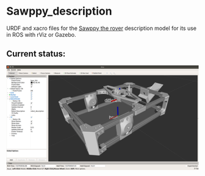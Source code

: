 # Sawppy_description

URDF and xacro files for the [Sawppy the rover](https://github.com/Roger-random/Sawppy_Rover) description model for its use in ROS with rViz or Gazebo.


## Current status:

![current status](https://raw.githubusercontent.com/davidvg/sawppy_description/master/img/current_status.png)
